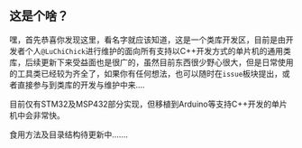 ## 这是个啥？
嘿，首先恭喜你发现这里，看名字就应该知道，这是一个类库开发区，目前是由开发者个人`@LuChiChick`进行维护的面向所有支持以C++开发方式的单片机的通用类库，后续更新下来受益面也是很广的，虽然目前东西很少野心很大，但是日常使用的工具类已经较为齐全了，如果你有任何想法，也可以随时在`issue`板块提出，或者直接参与到类库的开发与维护中来....

目前仅有STM32及MSP432部分实现，但移植到Arduino等支持C++开发的单片机中会非常快。  

食用方法及目录结构待更新中.......